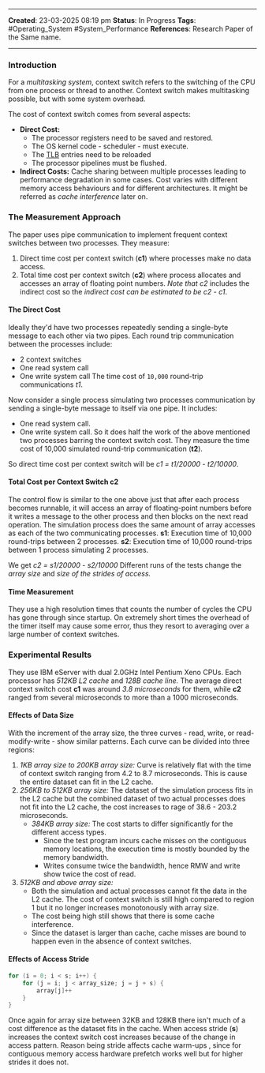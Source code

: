 _____
**Created**: 23-03-2025 08:19 pm
**Status**: In Progress
**Tags**: #Operating_System #System_Performance 
**References**: Research Paper of the Same name.
______

### Introduction
For a *multitasking system*, context switch refers to the switching of the CPU from one process or thread to another. Context switch makes multitasking possible, but with some system overhead.

The cost of context switch comes from several aspects:
- **Direct Cost:**
	- The processor registers need to be saved and restored.
	- The OS kernel code - scheduler - must execute.
	- The [TLB](https://www.scaler.com/topics/tlb-in-os/) entries need to be reloaded
	- The processor pipelines must be flushed.
- **Indirect Costs:** Cache sharing between multiple processes leading to performance degradation in some cases. Cost varies with different memory access behaviours and for different architectures. It might be referred as *cache interference* later on.

### The Measurement Approach
The paper uses pipe communication to implement frequent context switches between two processes.
They measure:
1. Direct time cost per context switch (**c1**) where processes make no data access.
2. Total time cost per context switch (**c2**) where process allocates and accesses an array of floating point numbers. *Note that c2* includes the indirect cost so the *indirect cost can be estimated to be c2 - c1*.
#### The Direct Cost
Ideally they'd have two processes repeatedly sending a single-byte message to each other via two pipes. 
Each round trip communication between the processes include:
- 2 context switches
- One read system call
- One write system call
The time cost of `10,000` round-trip communications *t1*.

Now consider a single process simulating two processes communication by sending a single-byte message to itself via one pipe. It includes:
- One read system call.
- One write system call.
So it does half the work of the above mentioned two processes barring the context switch cost. They measure the time cost of 10,000 simulated round-trip communication (**t2**).

So direct time cost per context switch will be *c1 = t1/20000 - t2/10000*.
#### Total Cost per Context Switch c2
The control flow is similar to the one above just that after each process becomes runnable, it will access an array of floating-point numbers before it writes a message to the other process and then blocks on the next read operation.
The simulation process does the same amount of array accesses as each of the two communicating processes. 
**s1**: Execution time of 10,000 round-trips between 2 processes.
**s2**: Execution time of 10,000 round-trips between 1 process simulating 2 processes.

We get *c2 = s1/20000  - s2/10000*
Different runs of the tests change the *array size* and *size of the strides of access.*

#### Time Measurement
They use a high resolution times that counts the number of cycles the CPU has gone through since startup. On extremely short times the overhead of the timer itself may cause some error, thus they resort to averaging over a large number of context switches.

### Experimental Results
They use IBM eServer with dual 2.0GHz Intel Pentium Xeno CPUs. Each processor has *512KB L2 cache* and *128B cache line.* 
The average direct context switch cost **c1** was around *3.8 microseconds* for them, while **c2** ranged from several microseconds to more than a 1000 microseconds.

#### Effects of Data Size
With the increment of the array size, the three curves - read, write, or read-modify-write - show similar patterns. Each curve can be divided into three regions:
1. *1KB array size to 200KB array size:* Curve is relatively flat with the time of context switch ranging from 4.2 to 8.7 microseconds. This is cause the entire dataset can fit in the L2 cache.
2. *256KB to 512KB array size:* The dataset of the simulation process fits in the L2 cache but the combined dataset of two actual processes does not fit into the L2 cache, the cost increases to rage of 38.6 - 203.2 microseconds.
	- *384KB array size:* The cost starts to differ significantly for the different access types.
		- Since the test program incurs cache misses on the contiguous memory locations, the execution time is mostly bounded by the memory bandwidth.
		- Writes consume twice the bandwidth, hence RMW and write show twice the cost of read.
3. *512KB and above array size:* 
	- Both the simulation and actual processes cannot fit the data in the L2 cache. The cost of context switch is still high compared to region 1 but it no longer increases monotonously with array size.
	- The cost being high still shows that there is some cache interference.
	- Since the dataset is larger than cache, cache misses are bound to happen even in the absence of context switches.

#### Effects of Access Stride
```c
for (i = 0; i < s; i++) {
	for (j = i; j < array_size; j = j + s) {
		array[j]++
	}
}
```
 Once again for array size between 32KB and 128KB there isn't much of a cost difference as the dataset fits in the cache.
 When access stride (**s**) increases the context switch cost increases because of the change in access pattern. Reason being stride affects cache warm-ups , since for contiguous memory access hardware prefetch works well but for higher strides it does not.